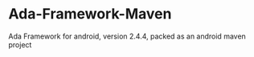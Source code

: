 Ada-Framework-Maven
===================

Ada Framework for android, version 2.4.4, packed as an android maven project
